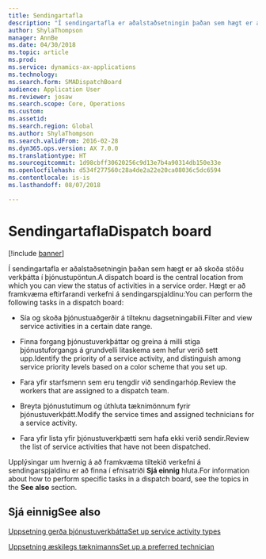 ```yaml
---
title: Sendingartafla
description: "Í sendingartafla er aðalstaðsetningin þaðan sem hægt er að skoða stöðu verkþátta í þjónustupöntun."
author: ShylaThompson
manager: AnnBe
ms.date: 04/30/2018
ms.topic: article
ms.prod: 
ms.service: dynamics-ax-applications
ms.technology: 
ms.search.form: SMADispatchBoard
audience: Application User
ms.reviewer: josaw
ms.search.scope: Core, Operations
ms.custom: 
ms.assetid: 
ms.search.region: Global
ms.author: ShylaThompson
ms.search.validFrom: 2016-02-28
ms.dyn365.ops.version: AX 7.0.0
ms.translationtype: HT
ms.sourcegitcommit: 1d98cbff30620256c9d13e7b4a90314db150e33e
ms.openlocfilehash: d534f277560c28a4de2a22e20ca08036c5dc6594
ms.contentlocale: is-is
ms.lasthandoff: 08/07/2018

---
```


#  <a name="dispatch-board"></a><span data-ttu-id="2eda7-103">Sendingartafla</span><span class="sxs-lookup"><span data-stu-id="2eda7-103">Dispatch board</span></span> 

[!include [banner](../includes/banner.md)]

<span data-ttu-id="2eda7-104">Í sendingartafla er aðalstaðsetningin þaðan sem hægt er að skoða stöðu verkþátta í þjónustupöntun.</span><span class="sxs-lookup"><span data-stu-id="2eda7-104">A dispatch board is the central location from which you can view the status of activities in a service order.</span></span> <span data-ttu-id="2eda7-105">Hægt er að framkvæma eftirfarandi verkefni á sendingarspjaldinu:</span><span class="sxs-lookup"><span data-stu-id="2eda7-105">You can perform the following tasks in a dispatch board:</span></span>

  - <span data-ttu-id="2eda7-106">Sía og skoða þjónustuaðgerðir á tilteknu dagsetningabili.</span><span class="sxs-lookup"><span data-stu-id="2eda7-106">Filter and view service activities in a certain date range.</span></span>

  - <span data-ttu-id="2eda7-107">Finna forgang þjónustuverkþáttar og greina á milli stiga þjónustuforgangs á grundvelli litaskema sem hefur verið sett upp.</span><span class="sxs-lookup"><span data-stu-id="2eda7-107">Identify the priority of a service activity, and distinguish among service priority levels based on a color scheme that you set up.</span></span>

  - <span data-ttu-id="2eda7-108">Fara yfir starfsmenn sem eru tengdir við sendingarhóp.</span><span class="sxs-lookup"><span data-stu-id="2eda7-108">Review the workers that are assigned to a dispatch team.</span></span>

  - <span data-ttu-id="2eda7-109">Breyta þjónustutímum og úthluta tæknimönnum fyrir þjónustuverkþátt.</span><span class="sxs-lookup"><span data-stu-id="2eda7-109">Modify the service times and assigned technicians for a service activity.</span></span>

  - <span data-ttu-id="2eda7-110">Fara yfir lista yfir þjónustuverkþætti sem hafa ekki verið sendir.</span><span class="sxs-lookup"><span data-stu-id="2eda7-110">Review the list of service activities that have not been dispatched.</span></span>

<span data-ttu-id="2eda7-111">Upplýsingar um hvernig á að framkvæma tiltekið verkefni á sendingarspjaldinu er að finna í efnisatriði  **Sjá einnig** hluta.</span><span class="sxs-lookup"><span data-stu-id="2eda7-111">For information about how to perform specific tasks in a dispatch board, see the topics in the **See also** section.</span></span>

## <a name="see-also"></a><span data-ttu-id="2eda7-112">Sjá einnig</span><span class="sxs-lookup"><span data-stu-id="2eda7-112">See also</span></span>

[<span data-ttu-id="2eda7-113">Uppsetning gerða þjónustuverkþátta</span><span class="sxs-lookup"><span data-stu-id="2eda7-113">Set up service activity types</span></span>](set-up-service-activity-types.md)

[<span data-ttu-id="2eda7-114">Uppsetning æskilegs tæknimanns</span><span class="sxs-lookup"><span data-stu-id="2eda7-114">Set up a preferred technician</span></span>](set-up-preferred-technician.md)



  




